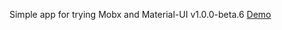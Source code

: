 Simple app for trying Mobx and Material-UI v1.0.0-beta.6
[Demo](https://mww-workout-logger.herokuapp.com/)
